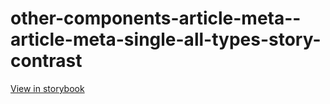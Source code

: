 # other-components-article-meta--article-meta-single-all-types-story-contrast

[View in storybook](https://raw.githack.com/Independent-Digital-News-and-Media-Ltd/standard-pwamp-sb/PR-307-sb/index.html?path=/story/other-components-article-meta--article-meta-single-all-types-story-contrast)